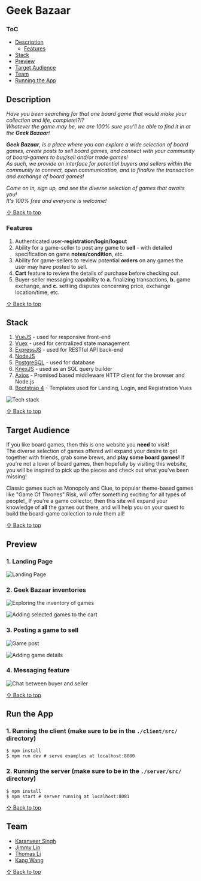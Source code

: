 # **Geek Bazaar**
### ToC <a id="toc">
  - [Description](#description)
    - [Features](#feature)
  - [Stack](#stack)
  - [Preview](#preview)
  - [Target Audience](#audience)
  - [Team](#team)
  - [Running the App](#runApp)

##  **Description** <a id="description">

_Have you been searching for that one board game that
would make your collection and life, complete!?!?  
Whatever the game may be, we are 100% sure you'll be able to find it in at the **Geek Bazaar**!_

_**Geek Bazaar**, is a place where you can explore a wide selection of board games, create posts to sell board games, and connect with your
community of board-gamers to buy/sell and/or trade games!  
As such, we provide an interface for potential buyers and sellers within the community to connect, open communication, and to finalize the transaction and exchange of board games!_

_Come on in, sign up, and see the diverse selection of games that awaits you!  
It's 100% free and everyone is welcome!_

[&#8679; Back to top](#toc)

### **Features** <a id="feature">
  1. Authenticated user-**registration/login/logout**
  2. Ability for a game-seller to post any game to **sell**
    - with detailed specification on game **notes/condition**, etc.
  3. Ability for game-sellers to review potential **orders** on any games the user may have posted to sell.
  4. **Cart** feature to review the details of purchase before checking out.
  5. Buyer-seller messaging capability to **a.** finalizing transactions, **b.** game exchange, and **c.** settling disputes concerning price, exchange location/time, etc.

[&#8679; Back to top](#toc)

##  **Stack** <a id="stack">
1. [VueJS](https://vuejs.org) - used for responsive front-end
2. [Vuex](https://github.com/vuejs/vuex) - used for centralized state management
3. [ExpressJS](https://expressjs.com/) - used for RESTful API back-end
4. [NodeJS](https://nodejs.org/en/)
5. [PostgreSQL](https://www.postgresql.org/) - used for database
6. [KnexJS](http://knexjs.org/) - used as an SQL query builder
7. [Axios](https://github.com/axios/axios) - Promised based middleware HTTP client for the browser and Node.js
8. [Bootstrap 4](https://v4-alpha.getbootstrap.com/) - Templates used for Landing, Login, and Registration Vues

![Tech stack](https://github.com/kdubss/Geek-Bazaar/blob/master/imgs/tech-stack.png)

[&#8679; Back to top](#toc)


## **Target Audience** <a id="audience">
If you like board games, then this is one website you **need** to visit!  
The diverse selection of games offered will expand your desire to get together
with friends, grab some brews, and **play some board games!**
If you're not a lover of board games, then hopefully by visiting this website,
you will be inspired to pick up the pieces and check out what you've been missing!  

Classic games such as Monopoly and Clue, to popular theme-based games like
"Game Of Thrones" Risk, will offer something exciting for all types of people!_
If you're a game collector, then this site will expand your knowledge of **all**
the games out there, and will help you on your quest to build the board-game
collection to rule them all!

[&#8679; Back to top](#toc)


## Preview <a id='preview'>

### 1. Landing Page
![Landing Page](https://github.com/kdubss/Geek-Bazaar/blob/master/imgs/landing-page.png)

### 2. Geek Bazaar inventories
![Exploring the inventory of games](https://github.com/kdubss/Geek-Bazaar/blob/master/imgs/explore-inventories.png)

![Adding selected games to the cart](https://github.com/kdubss/Geek-Bazaar/blob/master/imgs/explore-inventories-add-to-cart.png)

### 3. Posting a game to sell
![Game post](https://github.com/kdubss/Geek-Bazaar/blob/master/imgs/post-game-to-sell.png)

![Adding game details](https://github.com/kdubss/Geek-Bazaar/blob/master/imgs/post-game-to-sell-add-details.png)

### 4. Messaging feature
![Chat between buyer and seller](https://github.com/kdubss/Geek-Bazaar/blob/master/imgs/message-feature-buyer-to-seller-2.png)

[&#8679; Back to top](#toc)


## Run the App <a id='runApp'>
### 1. Running the client (make sure to be in the ```./client/src/``` directory)
```
$ npm install
$ npm run dev # serve examples at localhost:8080
```

### 2. Running the server (make sure to be in the ```./server/src/``` directory)
```
$ npm install
$ npm start # server running at localhost:8081
```

[&#8679; Back to top](#toc)


## **Team** <a id="team">
- [Karanveer Singh](https://github.com/Karanveer-singh671)
- [Jimmy Lin](https://github.com/JimmyLin39)
- [Thomas Li](https://github.com/tomtkli)
- [Kang Wang](https://github.com/kdubss)

[&#8679; Back to top](#toc)
